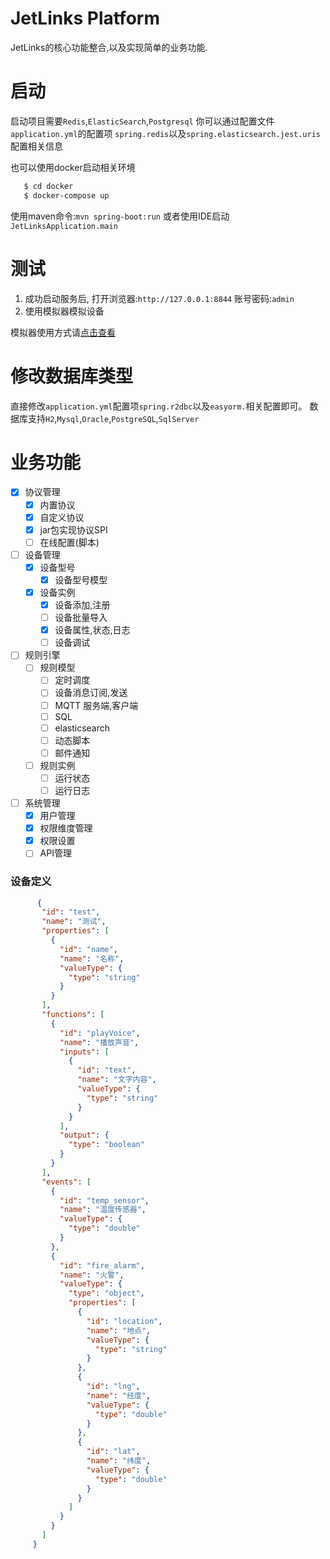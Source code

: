 # JetLinks Platform

JetLinks的核心功能整合,以及实现简单的业务功能.

# 启动

启动项目需要`Redis`,`ElasticSearch`,`Postgresql`
你可以通过配置文件`application.yml`的配置项
`spring.redis`以及`spring.elasticsearch.jest.uris`配置相关信息

也可以使用docker启动相关环境
```bash
   $ cd docker
   $ docker-compose up
```

使用maven命令:`mvn spring-boot:run` 或者使用IDE启动`JetLinksApplication.main`

# 测试
1. 成功启动服务后, 打开浏览器:`http://127.0.0.1:8844` 账号密码:`admin`
2. 使用模拟器模拟设备 

模拟器使用方式请[点击查看](https://github.com/jetlinks/device-simulator)

# 修改数据库类型
直接修改`application.yml`配置项`spring.r2dbc`以及`easyorm.`相关配置即可。
数据库支持`H2`,`Mysql`,`Oracle`,`PostgreSQL`,`SqlServer`

# 业务功能

 * [x]  协议管理
     * [x] 内置协议
     * [x] 自定义协议
     * [x] jar包实现协议SPI
     * [ ] 在线配置(脚本)
 * [ ] 设备管理
    * [x] 设备型号
         * [x] 设备型号模型
    * [x] 设备实例
         * [x] 设备添加,注册
         * [ ] 设备批量导入
         * [x] 设备属性,状态,日志
         * [ ] 设备调试
* [ ] 规则引擎
    * [ ] 规则模型
        * [ ] 定时调度
        * [ ] 设备消息订阅,发送
        * [ ] MQTT 服务端,客户端
        * [ ] SQL
        * [ ] elasticsearch
        * [ ] 动态脚本
        * [ ] 邮件通知
    * [ ] 规则实例
        * [ ] 运行状态
        * [ ] 运行日志
* [ ] 系统管理
    * [x] 用户管理
    * [x] 权限维度管理
    * [x] 权限设置
    * [ ] API管理
    
### 设备定义
```json
      {
       "id": "test",
       "name": "测试",
       "properties": [
         {
           "id": "name",
           "name": "名称",
           "valueType": {
             "type": "string"
           }
         }
       ],
       "functions": [
         {
           "id": "playVoice",
           "name": "播放声音",
           "inputs": [
             {
               "id": "text",
               "name": "文字内容",
               "valueType": {
                 "type": "string"
               }
             }
           ],
           "output": {
             "type": "boolean"
           }
         }
       ],
       "events": [
         {
           "id": "temp_sensor",
           "name": "温度传感器",
           "valueType": {
             "type": "double"
           }
         },
         {
           "id": "fire_alarm",
           "name": "火警",
           "valueType": {
             "type": "object",
             "properties": [
               {
                 "id": "location",
                 "name": "地点",
                 "valueType": {
                   "type": "string"
                 }
               },
               {
                 "id": "lng",
                 "name": "经度",
                 "valueType": {
                   "type": "double"
                 }
               },
               {
                 "id": "lat",
                 "name": "纬度",
                 "valueType": {
                   "type": "double"
                 }
               }
             ]
           }
         }
       ]
     }


```



